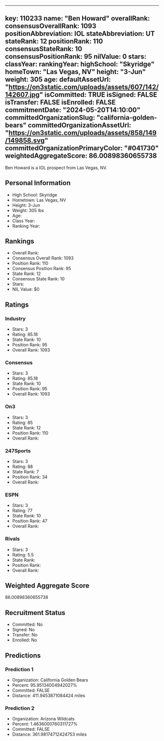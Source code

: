 ---
  key: 110233
  name: "Ben Howard"
  overallRank: 
  consensusOverallRank: 1093
  positionAbbreviation: IOL
  stateAbbreviation: UT
  stateRank: 12
  positionRank: 110
  consensusStateRank: 10
  consensusPositionRank: 95
  nilValue: 0
  stars: 
  classYear: 
  rankingYear: 
  highSchool: "Skyridge"
  homeTown: "Las Vegas, NV"
  height: "3-Jun"
  weight: 305
  age: 
  defaultAssetUrl: "https://on3static.com/uploads/assets/607/142/142607.jpg"
  isCommitted: TRUE
  isSigned: FALSE
  isTransfer: FALSE
  isEnrolled: FALSE
  commitmentDate: "2024-05-20T14:10:00"
  committedOrganizationSlug: "california-golden-bears"
  committedOrganizationAssetUrl: "https://on3static.com/uploads/assets/858/149/149858.svg"
  committedOrganizationPrimaryColor: "#041730"
  weightedAggregateScore: 86.00898360655738
  ---
  
  Ben Howard is a IOL prospect from Las Vegas, NV.
  
  ## Personal Information
  - High School: Skyridge
  - Hometown: Las Vegas, NV
  - Height: 3-Jun
  - Weight: 305 lbs
  - Age: 
  - Class Year: 
  - Ranking Year: 
  
  ## Rankings
  - Overall Rank: 
  - Consensus Overall Rank: 1093
  - Position Rank: 110
  - Consensus Position Rank: 95
  - State Rank: 12
  - Consensus State Rank: 10
  - Stars: 
  - NIL Value: $0
  
  ## Ratings
  
  ### Industry
  - Stars: 3
  - Rating: 85.18
  - State Rank: 10
  - Position Rank: 95
  - Overall Rank: 1093
  
  ### Consensus
  - Stars: 3
  - Rating: 85.18
  - State Rank: 10
  - Position Rank: 95
  - Overall Rank: 1093
  
  ### On3
  - Stars: 3
  - Rating: 85
  - State Rank: 12
  - Position Rank: 110
  - Overall Rank: 
  
  ### 247Sports
  - Stars: 3
  - Rating: 88
  - State Rank: 7
  - Position Rank: 34
  - Overall Rank: 
  
  ### ESPN
  - Stars: 3
  - Rating: 77
  - State Rank: 10
  - Position Rank: 47
  - Overall Rank: 
  
  ### Rivals
  - Stars: 3
  - Rating: 5.5
  - State Rank: 
  - Position Rank: 
  - Overall Rank: 
  
  ## Weighted Aggregate Score
  86.00898360655738
  
  ## Recruitment Status
  - Committed: No
  - Signed: No
  - Transfer: No
  - Enrolled: No
  
  
  
  ## Predictions
  
  ### Prediction 1
  - Organization: California Golden Bears
  - Percent: 95.95134004942027%
  - Committed: FALSE
  - Distance: 411.9453871084424 miles
  
  ### Prediction 2
  - Organization: Arizona Wildcats
  - Percent: 1.4636000760311727%
  - Committed: FALSE
  - Distance: 361.98174712424753 miles
  